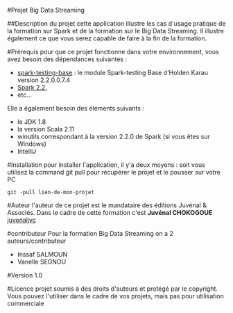 #Projet Big Data Streaming

##Description du projet 
cette application illustre les cas d'usage pratique de la formation sur Spark et de la formation sur le Big Data Streaming. 
Il illustre également ce que vous serez capable de faire à la fin de la formation. 

#Prérequis 
pour que ce projet fonctionne dans votre environnement, vous avez besoin des dépendances suivantes : 
* [spark-testing-base](https://mvnrepository.com/artifact/com.holdenkarau/spark-testing-base_2.11/2.2.0_0.7.4) : le module Spark-testing Base d'Holden Karau version 2.2.0.0.7.4
* [Spark 2.2.](https://mvnrepository.com/artifact/org.apache.spark/spark-core)
* etc... 

Elle a également besoin des éléments suivants : 
* le JDK 1.8 
* la version Scala 2.11 
* winutils correspondant à la version 2.2.0 de Spark (si vous êtes sur Windows) 
* IntelliJ 

#Installation 
pour installer l'application, il y'a deux moyens : 
soit vous utilisez la command git pull pour récupérer le projet et le pousser sur votre PC 
```
git -pull lien-de-mon-projet
```

#Auteur 
l'auteur de ce projet est le mandataire des éditions Juvénal & Associés. Dans le cadre de cette formation c'est 
**Juvénal CHOKOGOUE** [juvenaljvc](https://github.com/juvenaljvc)

#contributeur 
Pour la formation Big Data Streaming on a 2 auteurs/contributeur 
* Inssaf SALMOUN 
* Vanelle SEGNOU 

#Version 
1.0

#Licence 
projet soumis à des droits d'auteurs et protégé par le copyright. Vous pouvez l'utiliser dans le cadre de vos projets, mais pas pour utilisation commerciale  
